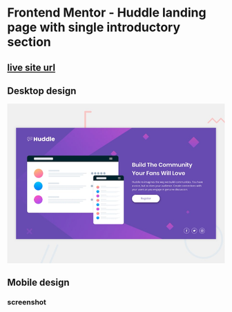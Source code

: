 # Frontend Mentor - Huddle landing page with single introductory section

## [live site url](https://huddle-landing-page-by-frontend-mentor.netlify.app/)

## Desktop design

![Design preview for the Huddle landing page with single introductory section](./design/desktop-preview.jpg)

## Mobile design
### screenshot
